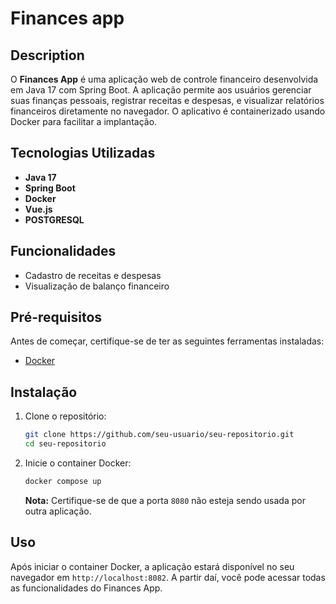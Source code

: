 # Finances app

## Description

O **Finances App** é uma aplicação web de controle financeiro desenvolvida em Java 17 com Spring Boot. A aplicação permite aos usuários gerenciar suas finanças pessoais, registrar receitas e despesas, e visualizar relatórios financeiros diretamente no navegador. O aplicativo é containerizado usando Docker para facilitar a implantação.

## Tecnologias Utilizadas

- **Java 17**
- **Spring Boot**
- **Docker**
- **Vue.js** 
- **POSTGRESQL** 

## Funcionalidades

- Cadastro de receitas e despesas
- Visualização de balanço financeiro

## Pré-requisitos

Antes de começar, certifique-se de ter as seguintes ferramentas instaladas:

- [Docker](https://www.docker.com/)

## Instalação

1. Clone o repositório:

    ```bash
    git clone https://github.com/seu-usuario/seu-repositorio.git
    cd seu-repositorio
    ```

2. Inicie o container Docker:

    ```bash
    docker compose up
    ```

    **Nota:** Certifique-se de que a porta `8080` não esteja sendo usada por outra aplicação.

## Uso

Após iniciar o container Docker, a aplicação estará disponível no seu navegador em `http://localhost:8082`. A partir daí, você pode acessar todas as funcionalidades do Finances App.


